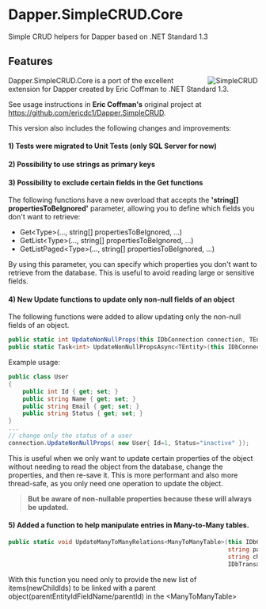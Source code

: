 # Dapper.SimpleCRUD.Core
Simple CRUD helpers for Dapper based on .NET Standard 1.3

## Features

<img  align="right" src="https://raw.githubusercontent.com/ericdc1/Dapper.SimpleCRUD/master/images/SimpleCRUD-200x200.png" alt="SimpleCRUD">

Dapper.SimpleCRUD.Core is a port of the excellent extension for Dapper created by Eric Coffman to .NET Standard 1.3.

See usage instructions in **Eric Coffman's** original project at https://github.com/ericdc1/Dapper.SimpleCRUD.

This version also includes the following changes and improvements:

#### 1) Tests were migrated to Unit Tests (only SQL Server for now)

#### 2) Possibility to use strings as primary keys

#### 3) Possibility to exclude certain fields in the Get functions
The following functions have a new overload that accepts the **'string[] propertiesToBeIgnored'** parameter, allowing you to define which fields you don't want to retrieve:
- Get&lt;Type&gt;(..., string[] propertiesToBeIgnored, ...)
- GetList&lt;Type&gt;(..., string[] propertiesToBeIgnored, ...)
- GetListPaged&lt;Type&gt;(..., string[] propertiesToBeIgnored, ...)

By using this parameter, you can specify which properties you don't want to retrieve from the database.
This is useful to avoid reading large or sensitive fields.

#### 4) New Update functions to update only non-null fields of an object
The following functions were added to allow updating only the non-null fields of an object.


```csharp
public static int UpdateNonNullProps(this IDbConnection connection, TEntity entityToUpdate, IDbTransaction transaction = null, int? commandTimeout = null);
public static Task<int> UpdateNonNullPropsAsync<TEntity>(this IDbConnection connection, TEntity entityToUpdate, IDbTransaction transaction = null, int? commandTimeout = null, System.Threading.CancellationToken? token = null);
```
Example usage:

```csharp
public class User
{
    public int Id { get; set; }
    public string Name { get; set; }
    public string Email { get; set; }
    public string Status { get; set; }
}
...
// change only the status of a user
connection.UpdateNonNullProps( new User{ Id=1, Status="inactive" });
```
This is useful when we only want to update certain properties of the object without needing to read the object from the database, change the properties, and then re-save it. This is more performant and also more thread-safe, as you only need one operation to update the object.  
> **But be aware of non-nullable properties because these will always be updated.**

#### 5) Added a function to help manipulate entries in Many-to-Many tables.
```csharp
public static void UpdateManyToManyRelations<ManyToManyTable>(this IDbConnection connection,
                                                              string parentEntityIdFieldName, object parentId,
                                                              string childEntityIdFieldName, IEnumerable<Guid> newChildIds,
                                                              IDbTransaction transaction = null, int? commandTimeout = null)
```
With this function you need only to provide the new list of items(newChildIds) to be linked with a parent object(parentEntityIdFieldName/parentId) in the &lt;ManyToManyTable&gt;
